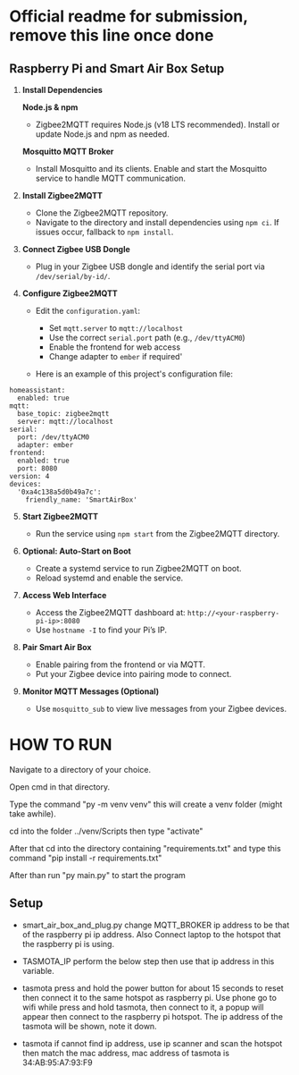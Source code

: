 # Official readme for submission, remove this line once done

## Raspberry Pi and Smart Air Box Setup

1. **Install Dependencies**

   **Node.js & npm**  
   - Zigbee2MQTT requires Node.js (v18 LTS recommended). Install or update Node.js and npm as needed.

   **Mosquitto MQTT Broker**  
   - Install Mosquitto and its clients. Enable and start the Mosquitto service to handle MQTT communication.

2. **Install Zigbee2MQTT**  
   - Clone the Zigbee2MQTT repository.  
   - Navigate to the directory and install dependencies using `npm ci`. If issues occur, fallback to `npm install`.

3. **Connect Zigbee USB Dongle**  
   - Plug in your Zigbee USB dongle and identify the serial port via `/dev/serial/by-id/`.

4. **Configure Zigbee2MQTT**  
   - Edit the `configuration.yaml`:

     - Set `mqtt.server` to `mqtt://localhost`
     - Use the correct `serial.port` path (e.g., `/dev/ttyACM0`)
     - Enable the frontend for web access
     - Change adapter to `ember` if required'
   
   - Here is an example of this project's configuration file:
   
```
homeassistant:
  enabled: true
mqtt:
  base_topic: zigbee2mqtt
  server: mqtt://localhost
serial:
  port: /dev/ttyACM0
  adapter: ember
frontend:
  enabled: true
  port: 8080
version: 4
devices:
  '0xa4c138a5d0b49a7c':
    friendly_name: 'SmartAirBox'
```


5. **Start Zigbee2MQTT**  
   - Run the service using `npm start` from the Zigbee2MQTT directory.

6. **Optional: Auto-Start on Boot**  
   - Create a systemd service to run Zigbee2MQTT on boot.  
   - Reload systemd and enable the service.

7. **Access Web Interface**  
   - Access the Zigbee2MQTT dashboard at: `http://<your-raspberry-pi-ip>:8080`  
   - Use `hostname -I` to find your Pi’s IP.

8. **Pair Smart Air Box**  
   - Enable pairing from the frontend or via MQTT.  
   - Put your Zigbee device into pairing mode to connect.

9. **Monitor MQTT Messages (Optional)**  
   - Use `mosquitto_sub` to view live messages from your Zigbee devices.



# HOW TO RUN

Navigate to a directory of your choice.

Open cmd in that directory.

Type the command "py -m venv venv" this will create a venv folder (might take awhile).

cd into the folder ../venv/Scripts then type "activate"

After that cd into the directory containing "requirements.txt" and type this command "pip install -r requirements.txt"

After than run "py main.py" to start the program

## Setup

- smart_air_box_and_plug.py change MQTT_BROKER ip address to be that of the raspberry pi ip address. Also Connect laptop to the hotspot that the raspberry pi is using.

- TASMOTA_IP perform the below step then use that ip address in this variable.

- tasmota press and hold the power button for about 15 seconds to reset then connect it to the same hotspot as raspberry pi. Use phone go to wifi while press and hold tasmota, then connect to it, a popup will appear then connect to the raspberry pi hotspot. The ip address of the tasmota will be shown, note it down.

- tasmota if cannot find ip address, use ip scanner and scan the hotspot then match the mac address, mac address of tasmota is 34:AB:95:A7:93:F9
